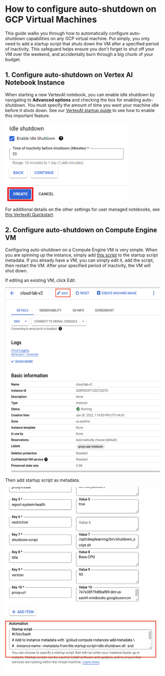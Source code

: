 # How to configure auto-shutdown on GCP Virtual Machines
This guide walks you through how to automatically configure auto-shutdown capabilities on any GCP virtual machine. Put simply, you only need to add a startup script that shuts down the VM after a specified period of inactivity. This safeguard helps ensure you don't forget to shut off your VM over the weekend, and accidentally burn through a big chunk of your budget.

## 1. Configure auto-shutdown on Vertex AI Notebook Instance
When starting a new VertexAI notebook, you can enable idle shutdown by navigating to **Advanced options** and checking the box for enabling auto-shutdown. You must specify the amount of time you want your machine idle before it shuts down. See our [VertexAI startup guide](/docs/vertexai.md) to see how to enable this important feature. 

![image showing idle shutdown selection](/images/images_for_creating_GCP_instances/6_instance_idle_shutdown.png) 

For additional details on the other settings for user managed notebooks, see [this VertexAI Quickstart](https://cloud.google.com/vertex-ai/docs/workbench/user-managed/create-user-managed-notebooks-instance-console-quickstart).

## 2. Configure auto-shutdown on Compute Engine VM
Configuring auto-shutdown on a Compute Engine VM is very simple. When you are spinning up the instance, simply add [this script](idle-shutdown.sh) to the startup script metadata. If you already have a VM, you can simply edit it, add the script, then restart the VM. After your specified period of inactivity, the VM will shut down. 

If editing an existing VM, click Edit.

<img src="/images/edit_vm.png" width="550" height="600">

Then add startup script as metadata.

<img src="/images/edit_startup.png" width="550" height="600">
